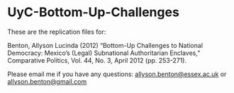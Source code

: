 # UyC-Bottom-Up-Challenges


These are the replication files for:

Benton, Allyson Lucinda (2012) “Bottom-Up Challenges to National Democracy: Mexico’s (Legal) Subnational Authoritarian Enclaves,” Comparative Politics, Vol. 44, No. 3, April 2012 (pp. 253-271).


Please email me if you have any questions: allyson.benton@essex.ac.uk or allyson.benton@gmail.com
